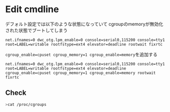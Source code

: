 # Edit cmdline

デフォルト設定では以下のような状態になっていて
cgroupのmemoryが無効化された状態でブートしてしまう

```
net.ifnames=0 dwc_otg.lpm_enable=0 console=serial0,115200 console=tty1 root=LABEL=writable rootfstype=ext4 elevator=deadline rootwait fixrtc
```

``cgroup_enable=cpuset cgroup_memory=1 cgroup_enable=memory``を追加する

```
net.ifnames=0 dwc_otg.lpm_enable=0 console=serial0,115200 console=tty1 root=LABEL=writable rootfstype=ext4 elevator=deadline cgroup_enable=cpuset cgroup_memory=1 cgroup_enable=memory rootwait fixrtc

```

## Check

```bash
>cat /proc/cgroups 

```